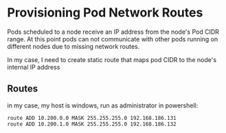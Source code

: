 # Provisioning Pod Network Routes

Pods scheduled to a node receive an IP address from the node's Pod CIDR range. At this point pods can not communicate with other pods running on different nodes due to missing network routes.

In my case, I need to create static route that maps pod CIDR to the node's internal IP address

## Routes
in my case, my host is windows, run as administrator in powershell:

```
route ADD 10.200.0.0 MASK 255.255.255.0 192.168.186.131
route ADD 10.200.1.0 MASK 255.255.255.0 192.168.186.132
```
